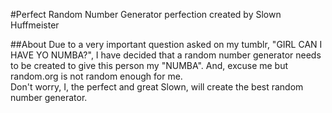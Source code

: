 #Perfect Random Number Generator
perfection created by Slown Huffmeister

##About
Due to a very important question asked on my tumblr, "GIRL CAN I HAVE YO NUMBA?", 
I have decided that a random number generator needs to be created to give this 
person my "NUMBA". And, excuse me but random.org is not random enough for me.  
Don't worry, I, the perfect and great Slown, will create the best random number 
generator.  